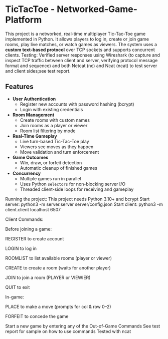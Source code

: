 # TicTacToe - Networked-Game-Platform

This project is a networked, real-time multiplayer Tic-Tac-Toe game implemented in Python.
It allows players to log in, create or join game rooms, play live matches, or watch games as viewers.
The system uses a **custom text-based protocol** over TCP sockets and supports concurrent clients.
Testing: Verified server responses using Wireshark (to capture and inspect TCP traffic between client and server, verifying protocol message format and sequence) and both Netcat (nc) and Ncat (ncat) to test server and client sides;see test report.

## Features
- **User Authentication**
  - Register new accounts with password hashing (bcrypt)
  - Login with existing credentials
- **Room Management**
  - Create rooms with custom names
  - Join rooms as a player or viewer
  - Room list filtering by mode
- **Real-Time Gameplay**
  - Live turn-based Tic-Tac-Toe play
  - Viewers see moves as they happen
  - Move validation and turn enforcement
- **Game Outcomes**
  - Win, draw, or forfeit detection
  - Automatic cleanup of finished games
- **Concurrency**
  - Multiple games run in parallel
  - Uses Python `selectors` for non-blocking server I/O
  - Threaded client-side loops for receiving and gameplay

Running the project:
This project needs Python 3.10+ and bcrypt
Start server: python3 -m server.server server/config.json
Start client: python3 -m client.client localhost 6507

Client Commands:

Before joining a game:

REGISTER to create account

LOGIN to log in

ROOMLIST to list available rooms (player or viewer)

CREATE to create a room (waits for another player)

JOIN to join a room (PLAYER or VIEWIER)

QUIT to exit

In-game:

PLACE to make a move (prompts for col & row 0–2)

FORFEIT to concede the game

Start a new game by entering any of the Out-of-Game Commands
See test report for sample on how to use commands
Tested with ncat